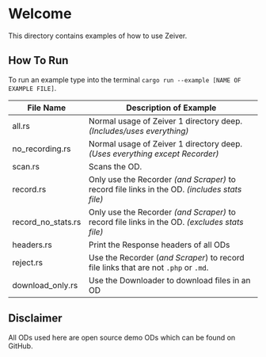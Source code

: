 # Welcome
This directory contains examples of how to use Zeiver.


## How To Run
To run an example type into the terminal `cargo run --example [NAME OF EXAMPLE FILE]`.

| File Name          | Description of Example                                                                        |
|--------------------|-----------------------------------------------------------------------------------------------|
| all.rs             | Normal usage of Zeiver 1 directory deep. *(Includes/uses everything)*                         |
| no_recording.rs    | Normal usage of Zeiver 1 directory deep. *(Uses everything except Recorder)*                  |
| scan.rs            | Scans the OD.                                                                                 |
| record.rs          | Only use the Recorder *(and Scraper)* to record file links in the OD. *(includes stats file)* |
| record_no_stats.rs | Only use the Recorder *(and Scraper)* to record file links in the OD. *(excludes stats file)* |
| headers.rs         | Print the Response headers of all ODs                                                         |
| reject.rs          | Use the Recorder (*and Scraper*) to record file links that are not `.php` or `.md`.           | 
| download_only.rs   | Use the Downloader to download files in an OD                                                 |




## Disclaimer

All ODs used here are open source demo ODs which can be found on GitHub.